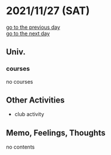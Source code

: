 # 2021/11/27 (SAT)

<div class="date_jumper">
  <a class="link_wrapper" href="./26th.md"><div class="button">go to the previous day</div></a>
  <a class="link_wrapper" href="./28th.md"><div class="button">go to the next day</div></a>
</div>

## Univ.
### courses
no courses

## Other Activities
- club activity

## Memo, Feelings, Thoughts
no contents
